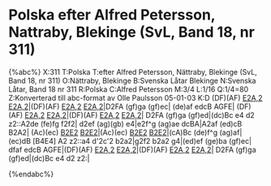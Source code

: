 # Polska efter Alfred Petersson, Nattraby, Blekinge (SvL, Band 18, nr 311)

{%abc%}
X:311
T:Polska
T:efter Alfred Petersson, Nättraby, Blekinge (SvL, Band 18, nr 311)
O:Nättraby, Blekinge
B:Svenska Låtar Blekinge
N:Svenska Låtar, Band 18 nr 311
R:Polska
C:Alfred Petersson
M:3/4
L:1/16
Q:1/4=80
Z:Konverterad till abc-format av  Olle Paulsson 05-01-03
K:D
(DF)(AF) [E2A,2](.A.E) [E2A,2](.A.E)|(DF)(AF) [E2A,2](.A.E) [E2A,2](.A.E)|D2FA (gf)ga (gf)ec|
(de)af edcB AGFE| (DF)(AF) [E2A,2](.A.E) [E2A,2](.A.E)|(DF)(AF) [E2A,2](.A.E) [E2A,2](.A.E)|
D2FA (gf)ga (gf)ed|(dc)Bc e4 d2 z2::A2de (fe)fg f2f2|
d2ef (ag)(gb) e4|e2f^g (ag)ae dcBA|A2af (ed)cB B2A2|
(Ac)(ec) [B2E2](.e.B) [B2E2](.e.B)|(Ac)(ec) [B2E2](.e.B) [B2E2](.e.B)|(cA)Bc (de)f^g (ag)af|
(ec)dB [B4E4] A2 z2::a4 d'2c'2 b2a2|g2f2 b2a2 g4|(ed)ef (ge)ba (gf)ec|
dfaf edcB AGFE|(DF)(AF) [E2A,2](.A.E) [E2A,2](.A.E)|(DF)(AF) [E2A,2](.A.E) [E2A,2](.A.E)|
D2FA (gf)ga (gf)ed|(dc)Bc e4 d2 z2:|

{%endabc%}

